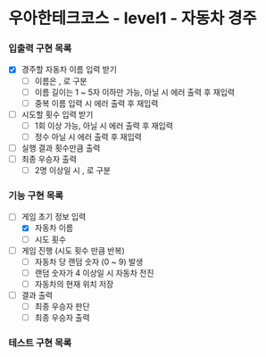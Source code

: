 # 우아한테크코스 - level1 - 자동차 경주

### 입출력 구현 목록

- [x] 경주할 자동차 이름 입력 받기
  - [ ] 이름은 , 로 구분
  - [ ] 이름 길이는 1 ~ 5자 이하만 가능, 아닐 시 에러 출력 후 재입력
  - [ ] 중복 이름 입력 시 에러 출력 후 재입력
- [ ] 시도할 횟수 입력 받기
  - [ ] 1회 이상 가능, 아닐 시 에러 출력 후 재입력
  - [ ] 정수 아닐 시 에러 출력 후 재입력
- [ ] 실행 결과 횟수만큼 출력
- [ ] 최종 우승자 출력
  - [ ] 2명 이상일 시 , 로 구분

### 기능 구현 목록

- [ ] 게임 초기 정보 입력
  - [x] 자동차 이름
  - [ ] 시도 횟수
- [ ] 게임 진행 (시도 횟수 만큼 반복)
  - [ ] 자동차 당 랜덤 숫자 (0 ~ 9) 발생
  - [ ] 랜덤 숫자가 4 이상일 시 자동차 전진
  - [ ] 자동차의 현재 위치 저장
- [ ] 결과 출력
  - [ ] 최종 우승자 판단
  - [ ] 최종 우승자 출력

### 테스트 구현 목록
